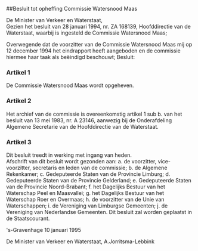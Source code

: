 <meta http-equiv='Content-Type' content='text/html; charset=utf-8' />

##Besluit tot opheffing Commissie Watersnood Maas

De Minister van Verkeer en Waterstaat,  
Gezien het besluit van 28 januari 1994, nr. ZA 168139, Hoofddirectie van de Waterstaat, waarbij is ingesteld de Commissie Watersnood Maas;

Overwegende dat de voorzitter van de Commissie Watersnood Maas mij op 12 december 1994 het eindrapport heeft aangeboden en de commissie hiermee haar taak als beëindigd beschouwt;
Besluit:    

### Artikel  1  

De Commissie Watersnood Maas wordt opgeheven.  

### Artikel  2  

Het archief van de commissie is overeenkomstig artikel 1 sub b. van het besluit van 13 mei 1983, nr. A 23146, aanwezig bij de Onderafdeling Algemene Secretarie van de Hoofddirectie van de Waterstaat.  

### Artikel  3  

Dit besluit treedt in werking met ingang van heden.  
Afschrift van dit besluit wordt gezonden aan: a. de voorzitter, vice-voorzitter, secretaris en leden van de commissie; b. de Algemene Rekenkamer; c. Gedeputeerde Staten van de Provincie Limburg; d. Gedeputeerde Staten van de Provincie Gelderland; e. Gedeputeerde Staten van de Provincie Noord-Brabant; f. het Dagelijks Bestuur van het Waterschap Peel en Maasvallei; g. het Dagelijks Bestuur van het Waterschap Roer en Overmaas; h. de voorzitter van de Unie van Waterschappen; i. de Vereniging van Limburgse Gemeenten; j. de Vereniging van Nederlandse Gemeenten. Dit besluit zal worden geplaatst in de Staatscourant.   

's-Gravenhage 
10 januari 1995    

De 
Minister van Verkeer en Waterstaat, 
A.Jorritsma-Lebbink    
